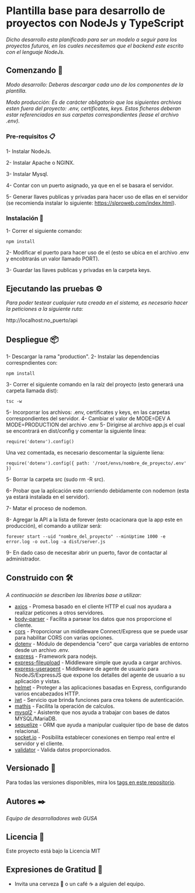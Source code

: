 # Plantilla base para desarrollo de proyectos con NodeJs y TypeScript

_Dicho desarrollo esta planificado para ser un modelo a seguir para los proyectos futuros, en los cuales necesitemos que el backend este escrito con el lenguaje NodeJs._

## Comenzando 🚀

_Modo desarrollo: Deberas descargar cada uno de los componentes de la plantilla._

_Modo producción: Es de carácter obligatorio que los siguientes archivos esten fuera del proyecto: .env, certificates, keys. Estos ficheros deberan estar referenciados en sus carpetas correspondientes (lease el archivo .env)._


### Pre-requisitos 📋

1- Instalar NodeJs.

2- Instalar Apache o NGINX.

3- Instalar Mysql.

4- Contar con un puerto asignado, ya que en el se basara el servidor.

5- Generar llaves publicas y privadas para hacer uso de ellas en el servidor (se recomienda instalar lo siguiente: https://slproweb.com/index.html).


### Instalación 🔧

1- Correr el siguiente comando:
```
npm install
```
2- Modificar el puerto para hacer uso de el (esto se ubica en el archivo .env y encobtrarás un valor llamado PORT).

3- Guardar las llaves publicas y privadas en la carpeta keys.

## Ejecutando las pruebas ⚙️

_Para poder testear cualquier ruta creada en el sistema, es necesario hacer la peticiones a la siguiente ruta:_

http://localhost:no_puerto/api

## Despliegue 📦

1- Descargar la rama "production".
2- Instalar las dependencias correspndientes con: 
```
npm install
```
3- Correr el siguiente comando en la raíz del proyecto (esto generará una carpeta llamada dist):
```
tsc -w
```
5- Incorporrar los archivos: .env, certificates y keys, en las carpetas correspondientes del servidor.
4- Cambiar el valor de MODE=DEV A MODE=PRODUCTION del archivo .env
5- Dirigirse al archivo app.js el cual se encontrará en dist/config y comentar la siguiente línea:
```
require('dotenv').config()
```
Una vez comentada, es necesario descomentar la siguiente líena: 
```
require('dotenv').config({ path: '/root/envs/nombre_de_proyecto/.env' })
```
5- Borrar la carpeta src (sudo rm -R src).

6- Probar que la aplicación este corriendo debidamente con nodemon (esta ya estará instalada en el servidor).

7- Matar el proceso de nodemon.

8- Agregar la API a la lista de forever (esto ocacionara que la app este en producción), el comando a utilizar será: 
```
forever start --uid "nombre_del_proyecto" --minUptime 1000 -e error.log -o out.log -a dist/server.js
```

9- En dado caso de necesitar abrir un puerto, favor de contactar al administrador.

## Construido con 🛠️

_A continuación se describen las librerías base a utilizar:_

* [axios](https://www.npmjs.com/package/axios) - Promesa basado en el cliente HTTP el cual nos ayudara a realizar peticones a otros servidores.
* [body-parser](https://www.npmjs.com/package/body-parser) - Facilita a parsear los datos que nos proporcione el cliente.
* [cors](https://www.npmjs.com/package/cors) -  Proporcionar un middleware Connect/Express que se puede usar para habilitar CORS con varias opciones.
* [dotenv](https://www.npmjs.com/package/body-parser) - Módulo de dependencia "cero" que carga variables de entorno desde un archivo .env.
* [express](https://www.npmjs.com/package/express) - Framework para nodejs.
* [express-fileupload](https://www.npmjs.com/package/express-fileupload) - Middleware simple que ayuda a cargar archivos.
* [express-useragent](https://www.npmjs.com/package/express-useragent) - Middleware de agente de usuario para NodeJS/ExpressJS que expone los detalles del agente de usuario a su aplicación y vistas.
* [helmet](https://www.npmjs.com/package/helmet) - Proteger a las aplicaciones basadas en Express, configurando varios encabezados HTTP.
* [jwt](https://www.npmjs.com/package/jsonwebtoken) - Servicio que brinda funciones para crea tokens de autenticación.
* [mathjs](https://www.npmjs.com/package/mathjs) - Facilita la operación de calculos.
* [mysql2](https://www.npmjs.com/package/mysql2) - Asistente que nos ayuda a trabajar con bases de datos MYSQL/MariaDB.
* [sequelize](https://www.npmjs.com/package/sequelize) - ORM que ayuda a manipular cualquier tipo de base de datos relacional.
* [socket.io](https://www.npmjs.com/package/socket.io) - Posibilita establecer conexiones en tiempo real entre el servidor y el cliente.
* [validator](https://www.npmjs.com/package/validator) - Valida datos proporcionados.

## Versionado 📌

Para todas las versiones disponibles, mira los [tags en este repositorio](https://github.com/gsdevel/gs-backend_node-plantilla/tags).

## Autores ✒️

_Equipo de desarrolladores web GUSA_

## Licencia 📄

Este proyecto está bajo la Licencia MIT

## Expresiones de Gratitud 🎁

* Invita una cerveza 🍺 o un café ☕ a alguien del equipo.
